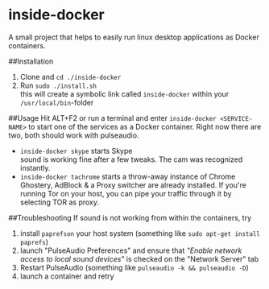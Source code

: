 # inside-docker
A small project that helps to easily run linux desktop applications as Docker containers.

##Installation
1. Clone and `cd ./inside-docker`
2. Run `sudo ./install.sh`<br>
    this will create a symbolic link called `inside-docker` within your `/usr/local/bin`-folder

##Usage
Hit ALT+F2 or run a terminal and enter `inside-docker <SERVICE-NAME>` to start one of the services as a Docker container. Right now there are two, both should work with pulseaudio.

* `inside-docker skype` starts Skype<br>
    sound is working fine after a few tweaks. The cam was recognized instantly.
* `inside-docker tachrome` starts a throw-away instance of Chrome<br>
    Ghostery, AdBlock & a Proxy switcher are already installed. If you're running Tor on your host, you can pipe your traffic through it by selecting TOR as proxy.

##Troubleshooting
If sound is not working from within the containers, try

1. install `paprefson` your host system (something like `sudo apt-get install paprefs`)
2. launch "PulseAudio Preferences" and ensure that _"Enable network access to local sound devices"_ is checked on the "Network Server" tab
3. Restart PulseAudio (something like `pulseaudio -k && pulseaudio -D`)
4. launch a container and retry
